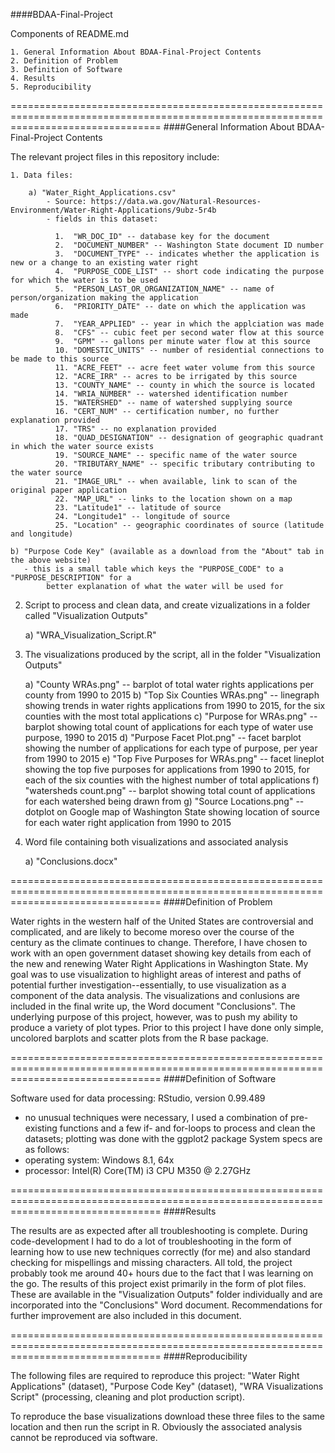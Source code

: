 ####BDAA-Final-Project

Components of README.md

	1. General Information About BDAA-Final-Project Contents
	2. Definition of Problem
	3. Definition of Software
	4. Results
	5. Reproducibility

======================================================================================================================================
####General Information About BDAA-Final-Project Contents

The relevant project files in this repository include:

	1. Data files:
		
		a) "Water_Right_Applications.csv" 			 									 	
			- Source: https://data.wa.gov/Natural-Resources-Environment/Water-Right-Applications/9ubz-5r4b
    		- fields in this dataset:

        	  1.  "WR_DOC_ID" -- database key for the document                        
        	  2.  "DOCUMENT_NUMBER" -- Washington State document ID number
        	  3.  "DOCUMENT_TYPE" -- indicates whether the application is new or a change to an existing water right
        	  4.  "PURPOSE_CODE_LIST" -- short code indicating the purpose for which the water is to be used
        	  5.  "PERSON_LAST_OR_ORGANIZATION_NAME" -- name of person/organization making the application
        	  6.  "PRIORITY_DATE" -- date on which the application was made
        	  7.  "YEAR_APPLIED" -- year in which the applciation was made
        	  8.  "CFS" -- cubic feet per second water flow at this source
        	  9.  "GPM" -- gallons per minute water flow at this source
        	  10. "DOMESTIC_UNITS" -- number of residential connections to be made to this source
        	  11. "ACRE_FEET" -- acre feet water volume from this source
        	  12. "ACRE_IRR" -- acres to be irrigated by this source
        	  13. "COUNTY_NAME" -- county in which the source is located
        	  14. "WRIA_NUMBER" -- watershed identification number
        	  15. "WATERSHED" -- name of watershed supplying source
        	  16. "CERT_NUM" -- certification number, no further explanation provided
        	  17. "TRS" -- no explanation provided
        	  18. "QUAD_DESIGNATION" -- designation of geographic quadrant in which the water source exists
        	  19. "SOURCE_NAME" -- specific name of the water source
        	  20. "TRIBUTARY_NAME" -- specific tributary contributing to the water source
        	  21. "IMAGE_URL" -- when available, link to scan of the original paper application
        	  22. "MAP_URL" -- links to the location shown on a map
        	  23. "Latitude1" -- latitude of source
        	  24. "Longitude1" -- longitude of source
        	  25. "Location" -- geographic coordinates of source (latitude and longitude)
          	
    b) "Purpose Code Key" (available as a download from the "About" tab in the above website)
       - this is a small table which keys the "PURPOSE_CODE" to a "PURPOSE_DESCRIPTION" for a 
       		better explanation of what the water will be used for
       
2) Script to process and clean data, and create vizualizations in a folder called "Visualization Outputs"

    a) "WRA_Visualization_Script.R"  

3) The visualizations produced by the script, all in the folder "Visualization Outputs"

    a) "County WRAs.png"  -- barplot of total water rights applications per county from 1990 to 2015
    b) "Top Six Counties WRAs.png" -- linegraph showing trends in water rights applications from 1990 to 2015, for the six counties                                         with the most total applications
    c) "Purpose for WRAs.png" -- barplot showing total count of applications for each type of water use purpose, 1990 to 2015
    d) "Purpose Facet Plot.png" -- facet barplot showing the number of applications for each type of purpose, per year from 1990 to                                      2015
    e) "Top Five Purposes for WRAs.png" -- facet lineplot showing the top five purposes for applications from 1990 to 2015, for each                                             of the six counties with the highest number of total applications
    f) "watersheds count.png" -- barplot showing total count of applications for each watershed being drawn from
    g) "Source Locations.png" -- dotplot on Google map of Washington State showing location of source for each water right application                                  from 1990 to 2015
    
4) Word file containing both visualizations and associated analysis

    a) "Conclusions.docx"
    
======================================================================================================================================
####Definition of Problem

Water rights in the western half of the United States are controversial and complicated, and are likely to become moreso over the course of the century as the climate continues to change.  Therefore, I have chosen to work with an open government dataset showing key details from each of the new and renewing Water Right Applications in Washington State.  My goal was to use visualization to highlight areas of interest and paths of potential further investigation--essentially, to use visualization as a component of the data analysis.  The visualizations and conlusions are included in the final write up, the Word document "Conclusions".  The underlying purpose of this project, however, was to push my ability to produce a variety of plot types.  Prior to this project I have done only simple, uncolored barplots and scatter plots from the R base package. 

======================================================================================================================================
####Definition of Software

Software used for data processing: RStudio, version 0.99.489
 - no unusual techniques were necessary, I used a combination of pre-existing functions and a few if- and for-loops to process and       clean the datasets; plotting was done with the ggplot2 package
System specs are as follows:
 - operating system: Windows 8.1, 64x
 - processor: Intel(R) Core(TM) i3 CPU M350 @ 2.27GHz

======================================================================================================================================
####Results

The results are as expected after all troubleshooting is complete.  During code-development I had to do a lot of troubleshooting in the form of learning how to use new techniques correctly (for me) and also standard checking for mispellings and missing characters.  All told, the project probably took me around 40+ hours due to the fact that I was learning on the go.
The results of this project exist primarily in the form of plot files.  These are available in the "Visualization Outputs" folder individually and are incorporated into the "Conclusions" Word document.  Recommendations for further improvement are also included in this document.

======================================================================================================================================
####Reproducibility

The following files are required to reproduce this project:  "Water Right Applications" (dataset), "Purpose Code Key" (dataset), "WRA Visualizations Script" (processing, cleaning and plot production script).

To reproduce the base visualizations download these three files to the same location and then run the script in R.  Obviously the associated analysis cannot be reproduced via software.

